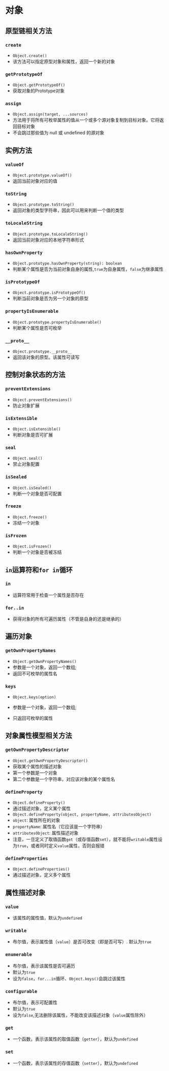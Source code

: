 # 对象

## 原型链相关方法

### `create`

- `Object.create()`
- 该方法可以指定原型对象和属性，返回一个新的对象

### `getPrototypeOf`

- `Object.getPrototypeOf()`
- 获取对象的Prototype对象

### `assign`

- `Object.assign(target, ...sources)`
- 方法用于将所有可枚举属性的值从一个或多个源对象复制到目标对象。它将返回目标对象
- 不会跳过那些值为 null 或 undefined 的源对象

## 实例方法

### `valueOf`

- `Object.prototype.valueOf()`
- 返回当前对象对应的值

### `toString`

- `Object.prototype.toString()`
- 返回对象的类型字符串，因此可以用来判断一个值的类型

### `toLocaleString`

- `Object.prototype.toLocaleString()`
- 返回当前对象对应的本地字符串形式

### `hasOwnProperty`

- `Object.prototype.hasOwnProperty(string): boolean`
- 判断某个属性是否为当前对象自身的属性,`true`为自身属性，`false`为继承属性

### `isPrototypeOf`

- `Object.prototype.isPrototypeOf()`
- 判断当前对象是否为另一个对象的原型

### `propertyIsEnumerable`

- `Object.prototype.propertyIsEnumerable()`
- 判断某个属性是否可枚举

### `__proto__`

- `Object.prototype.__proto__`
- 返回该对象的原型。该属性可读写

## 控制对象状态的方法

### `preventExtensions`

- `Object.preventExtensions()`
- 防止对象扩展

### `isExtensible`

- `Object.isExtensible()`
- 判断对象是否可扩展

### `seal`

- `Object.seal()`
- 禁止对象配置

### `isSealed`

- `Object.isSealed()`
- 判断一个对象是否可配置

### `freeze`

- `Object.freeze()`
- 冻结一个对象

### `isFrozen`

- `Object.isFrozen()`
- 判断一个对象是否被冻结

## `in`运算符和`for in`循环

### `in`

- 运算符常用于检查一个属性是否存在

### `for..in`

- 获得对象的所有可遍历属性（不管是自身的还是继承的）

## 遍历对象

### `getOwnPropertyNames`

- `Object.getOwnPropertyNames()`
- 参数是一个对象，返回一个数组;
- 返回不可枚举的属性名

### `keys`

- `Object.keys(option)`

- 参数是一个对象，返回一个数组;
- 只返回可枚举的属性

## 对象属性模型相关方法

### `getOwnPropertyDescriptor`

- `Object.getOwnPropertyDescriptor()`
- 获取某个属性的描述对象
- 第一个参数是一个对象
- 第二个参数是一个字符串，对应该对象的某个属性名

### `defineProperty`

- `Object.defineProperty()`
- 通过描述对象，定义某个属性
- `Object.defineProperty(object, propertyName, attributesObject)`
- `object`: 属性所在的对象
- `propertyName`: 属性名（它应该是一个字符串）
- `attributesObject`: 属性描述对象
- 注意，一旦定义了取值函数`get`（或存值函数`set`），就不能将`writable`属性设为`true`，或者同时定义`value`属性，否则会报错

### `defineProperties`

- `Object.defineProperties()`
- 通过描述对象，定义多个属性

## 属性描述对象

### `value`

- 该属性的属性值，默认为`undefined`

### `writable`

- 布尔值，表示属性值（`value`）是否可改变（即是否可写）. 默认为`true`

### `enumerable`

- 布尔值，表示该属性是否可遍历
- 默认为`true`
- 设为`false`，`for...in`循环、`Object.keys()`会跳过该属性

### `configurable`

- 布尔值，表示可配置性
- 默认为`true`
- 设为`false`,无法删除该属性，不能改变该描述对象（`value`属性除外）

### `get`

- 一个函数，表示该属性的取值函数（`getter`），默认为`undefined`

### `set`

- 一个函数，表示该属性的存值函数（`setter`），默认为`undefined`
